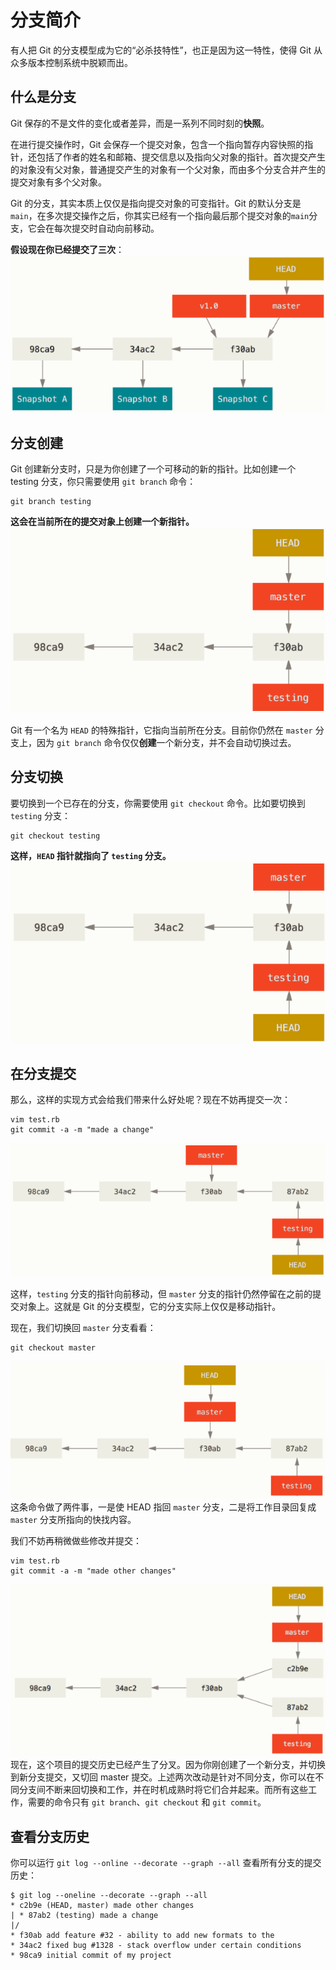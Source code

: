# 分支简介

有人把 Git 的分支模型成为它的“必杀技特性”，也正是因为这一特性，使得 Git 从众多版本控制系统中脱颖而出。

## 什么是分支

Git 保存的不是文件的变化或者差异，而是一系列不同时刻的**快照**。

在进行提交操作时，Git 会保存一个提交对象，包含一个指向暂存内容快照的指针，还包括了作者的姓名和邮箱、提交信息以及指向父对象的指针。首次提交产生的对象没有父对象，普通提交产生的对象有一个父对象，而由多个分支合并产生的提交对象有多个父对象。

Git 的分支，其实本质上仅仅是指向提交对象的可变指针。Git 的默认分支是 ```main```，在多次提交操作之后，你其实已经有一个指向最后那个提交对象的```main```分支，它会在每次提交时自动向前移动。

**假设现在你已经提交了三次**：
![](提交三次之后.png)

## 分支创建

Git 创建新分支时，只是为你创建了一个可移动的新的指针。比如创建一个 testing 分支，你只需要使用 ```git branch``` 命令：

```
git branch testing
```

**这会在当前所在的提交对象上创建一个新指针。**
![](创建新分支=创建新指针.png)

Git 有一个名为 ```HEAD``` 的特殊指针，它指向当前所在分支。目前你仍然在 ```master``` 分支上，因为 ```git branch``` 命令仅仅**创建**一个新分支，并不会自动切换过去。

## 分支切换

要切换到一个已存在的分支，你需要使用 ```git checkout``` 命令。比如要切换到 ```testing``` 分支：

```
git checkout testing
```

**这样，```HEAD``` 指针就指向了 ```testing``` 分支。**
![](切换到testing分支.png)

## 在分支提交

那么，这样的实现方式会给我们带来什么好处呢？现在不妨再提交一次：

```
vim test.rb
git commit -a -m "made a change"
```

![](HEAD随着分支提交操作自动向前移动.png)

这样，```testing``` 分支的指针向前移动，但 ```master``` 分支的指针仍然停留在之前的提交对象上。这就是 Git 的分支模型，它的分支实际上仅仅是移动指针。

现在，我们切换回 ```master``` 分支看看：

```
git checkout master
```

![切换回 master 分支](切换回master分支.png)
这条命令做了两件事，一是使 HEAD 指回 ```master``` 分支，二是将工作目录回复成 ```master``` 分支所指向的快找内容。

我们不妨再稍微做些修改并提交：

```
vim test.rb
git commit -a -m "made other changes"
```

![](项目分叉历史.png)
现在，这个项目的提交历史已经产生了分叉。因为你刚创建了一个新分支，并切换到新分支提交，又切回 master 提交。上述两次改动是针对不同分支，你可以在不同分支间不断来回切换和工作，并在时机成熟时将它们合并起来。而所有这些工作，需要的命令只有 ```git branch```、```git checkout``` 和 ```git commit```。

## 查看分支历史

你可以运行 ```git log --online --decorate --graph --all``` 查看所有分支的提交历史：

```
$ git log --oneline --decorate --graph --all
* c2b9e (HEAD, master) made other changes
| * 87ab2 (testing) made a change
|/
* f30ab add feature #32 - ability to add new formats to the
* 34ac2 fixed bug #1328 - stack overflow under certain conditions
* 98ca9 initial commit of my project
```

